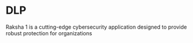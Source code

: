 # DLP
Raksha 1 is a cutting-edge cybersecurity application designed to provide robust protection for organizations
